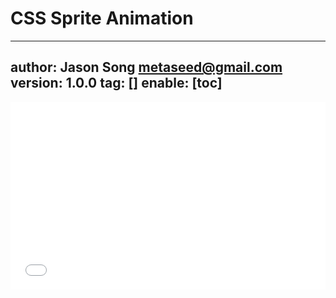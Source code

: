 # CSS Sprite Animation
---
author: Jason Song <metaseed@gmail.com>
version: 1.0.0
tag: []
enable: [toc]
---
<iframe height='300' scrolling='no' title='CPC 408' src='//codepen.io/ctrlaltdev/embed/MqdqKx/?height=300&theme-id=34682&default-tab=css,result&embed-version=2' frameborder='no' allowtransparency='true' allowfullscreen='true' style='width: 100%;'>See the Pen <a href='https://codepen.io/ctrlaltdev/pen/MqdqKx/'>CPC 408</a> by \void (<a href='https://codepen.io/ctrlaltdev'>@ctrlaltdev</a>) on <a href='https://codepen.io'>CodePen</a>.
</iframe>